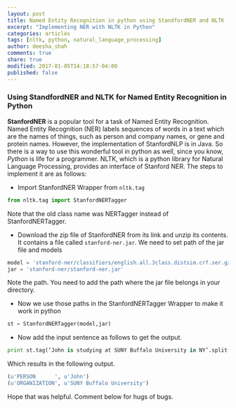 ```yaml
---
layout: post
title: Named Entity Recognition in python using StandfordNER and NLTK
excerpt: "Implementing NER with NLTK in Python"
categories: articles
tags: [nltk, python, natural_language_processing]
author: deesha_shah
comments: true
share: true
modified: 2017-01-05T14:18:57-04:00
published: false
---
```


### Using StandfordNER and NLTK for Named Entity Recognition in Python

**StanfordNER** is a popular tool for a task of Named Entity Recognition. Named Entity Recognition (NER) labels sequences of words in a text which are the names of things, such as person and company names, or gene and protein names. However, the implementation of StanfordNLP is in Java. So there is a way to use this wonderful tool in python as well, since you know, *Python* is life for a programmer. NLTK, which is a python library for Natural Language Processing, provides an interface of Stanford NER. The steps to implement it are as follows:

- Import StanfordNER Wrapper from `nltk.tag`

```python 
from nltk.tag import StanfordNERTagger
```

Note that the old class name was NERTagger instead of StanfordNERTagger. 

- Download the zip file of StanfordNER from its link and unzip its contents. It contains a file called `stanford-ner.jar`. We need to set path of the jar file and models

```python 
model = 'stanford-ner/classifiers/english.all.3class.distsim.crf.ser.gz'
jar = 'stanford-ner/stanford-ner.jar'
```

Note the path. You need to add the path where the jar file belongs in your directory.

- Now we use those paths in the StanfordNERTagger Wrapper to make it work in python

```python 
st = StanfordNERTagger(model,jar)
```

- Now add the input sentence as follows to get the output.

```python 
print st.tag(‘John is studying at SUNY Buffalo University in NY’.split())
```

Which results in the following output.

```python 
(u'PERSON      ', u'John')
(u'ORGANIZATION', u'SUNY Buffalo University')
```

Hope that was helpful. Comment below for hugs of bugs.